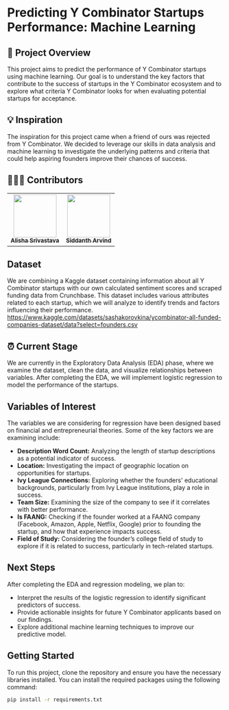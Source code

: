 # Predicting Y Combinator Startups Performance: Machine Learning

## 🚀 Project Overview

This project aims to predict the performance of Y Combinator startups using machine learning. Our goal is to understand the key factors that contribute to the success of startups in the Y Combinator ecosystem and to explore what criteria Y Combinator looks for when evaluating potential startups for acceptance.

## 💡 Inspiration

The inspiration for this project came when a friend of ours was rejected from Y Combinator. We decided to leverage our skills in data analysis and machine learning to investigate the underlying patterns and criteria that could help aspiring founders improve their chances of success.

## 👩🏻‍💻 Contributors
<table>
  <tr>
    <td align="center"><a href="https://github.com/alishasrivas"><img src="https://avatars.githubusercontent.com/alishasrivas" width="100px;" alt=""/><br /><sub><b>Alisha Srivastava</b></sub></a></td>
    <td align="center"><a href="https://github.com/collaborator1"><img src="https://avatars.githubusercontent.com/siddarvind" width="100px;" alt=""/><br /><sub><b>Siddanth Arvind</b></sub></a></td>
  </tr>
</table>

## Dataset

We are combining a Kaggle dataset containing information about all Y Combinator startups with our own calculated sentiment scores and scraped funding data from Crunchbase. This dataset includes various attributes related to each startup, which we will analyze to identify trends and factors influencing their performance. https://www.kaggle.com/datasets/sashakorovkina/ycombinator-all-funded-companies-dataset/data?select=founders.csv 

## ⏰ Current Stage

We are currently in the Exploratory Data Analysis (EDA) phase, where we examine the dataset, clean the data, and visualize relationships between variables. After completing the EDA, we will implement logistic regression to model the performance of the startups.

## Variables of Interest

The variables we are considering for regression have been designed based on financial and entrepreneurial theories. Some of the key factors we are examining include:

- **Description Word Count:** Analyzing the length of startup descriptions as a potential indicator of success.
- **Location:** Investigating the impact of geographic location on opportunities for startups.
- **Ivy League Connections:** Exploring whether the founders' educational backgrounds, particularly from Ivy League institutions, play a role in success.
- **Team Size:** Examining the size of the company to see if it correlates with better performance.
- **Is FAANG:** Checking if the founder worked at a FAANG company (Facebook, Amazon, Apple, Netflix, Google) prior to founding the startup, and how that experience impacts success.
- **Field of Study:** Considering the founder’s college field of study to explore if it is related to success, particularly in tech-related startups.

## Next Steps

After completing the EDA and regression modeling, we plan to:

- Interpret the results of the logistic regression to identify significant predictors of success.
- Provide actionable insights for future Y Combinator applicants based on our findings.
- Explore additional machine learning techniques to improve our predictive model.

## Getting Started

To run this project, clone the repository and ensure you have the necessary libraries installed. You can install the required packages using the following command:

```bash
pip install -r requirements.txt
